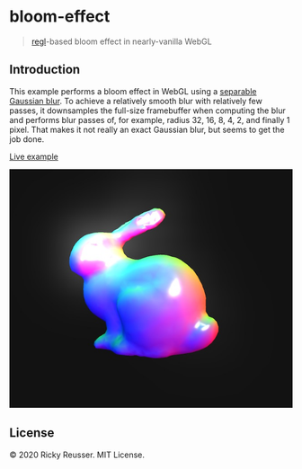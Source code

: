 # bloom-effect

> [regl](https://github.com/regl-project/regl)-based bloom effect in nearly-vanilla WebGL

## Introduction

This example performs a bloom effect in WebGL using a [separable Gaussian blur](https://github.com/Jam3/glsl-fast-gaussian-blur). To achieve a relatively smooth blur with relatively few passes, it downsamples the full-size framebuffer when computing the blur and performs blur passes of, for example, radius 32, 16, 8, 4, 2, and finally 1 pixel. That makes it not really an exact Gaussian blur, but seems to get the job done.

[Live example](https://rreusser.github.io/bloom-effect-example/)

![bloom](./docs/bloom.jpg)

## License

&copy; 2020 Ricky Reusser. MIT License.
